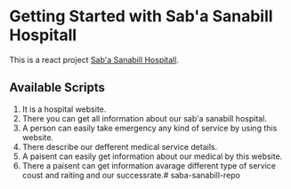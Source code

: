 # Getting Started with Sab'a Sanabill Hospitall

This is a react project [Sab'a Sanabill Hospitall](https://github.com/facebook/create-react-app).

## Available Scripts
1. It is a hospital website.
2. There you can get all information about our sab'a sanabill hospital.
3. A person can easily take emergency any kind of service by using this website.
4. There describe our defferent medical service details.
5. A paisent can easily get information about our medical by this website.
6. There a paisent can get information avarage different type of service coust and raiting and our successrate.#   s a b a - s a n a b i l l - r e p o  
 